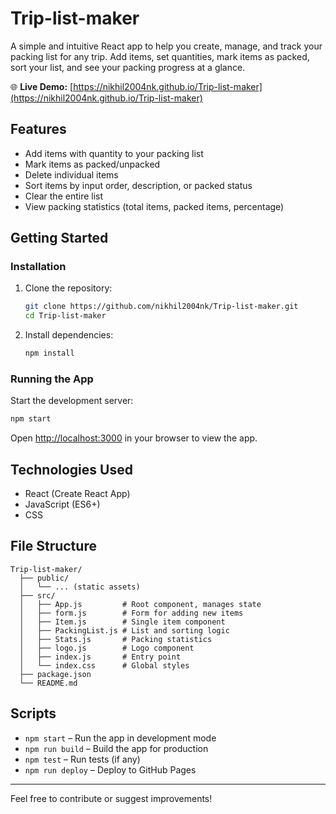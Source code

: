 # Trip-list-maker

A simple and intuitive React app to help you create, manage, and track your packing list for any trip. Add items, set quantities, mark items as packed, sort your list, and see your packing progress at a glance.

🌐 **Live Demo:** [https://nikhil2004nk.github.io/Trip-list-maker](https://nikhil2004nk.github.io/Trip-list-maker)

## Features
- Add items with quantity to your packing list
- Mark items as packed/unpacked
- Delete individual items
- Sort items by input order, description, or packed status
- Clear the entire list
- View packing statistics (total items, packed items, percentage)

## Getting Started

### Installation
1. Clone the repository:
   ```bash
   git clone https://github.com/nikhil2004nk/Trip-list-maker.git
   cd Trip-list-maker
   ```
2. Install dependencies:
   ```bash
   npm install
   ```

### Running the App
Start the development server:
```bash
npm start
```
Open [http://localhost:3000](http://localhost:3000) in your browser to view the app.

## Technologies Used
- React (Create React App)
- JavaScript (ES6+)
- CSS

## File Structure
```
Trip-list-maker/
  ├── public/
  │   └── ... (static assets)
  ├── src/
  │   ├── App.js         # Root component, manages state
  │   ├── form.js        # Form for adding new items
  │   ├── Item.js        # Single item component
  │   ├── PackingList.js # List and sorting logic
  │   ├── Stats.js       # Packing statistics
  │   ├── logo.js        # Logo component
  │   ├── index.js       # Entry point
  │   └── index.css      # Global styles
  ├── package.json
  └── README.md
```

## Scripts
- `npm start` – Run the app in development mode
- `npm run build` – Build the app for production
- `npm test` – Run tests (if any)
- `npm run deploy` – Deploy to GitHub Pages

---

Feel free to contribute or suggest improvements!
